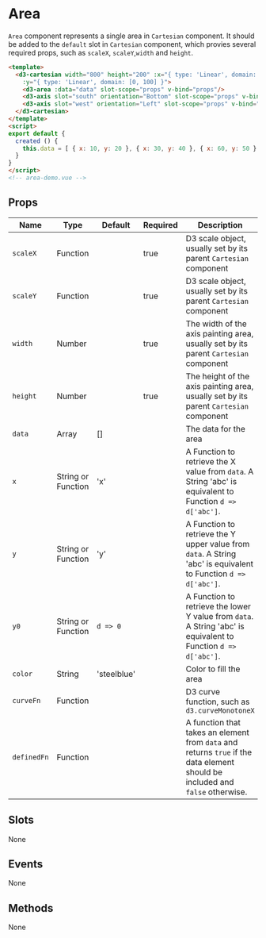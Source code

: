 # Area

`Area` component represents a single area in `Cartesian` component. It should be added to the `default` slot in `Cartesian` component, which provies several required props, such as `scaleX`, `scaleY`,`width` and `height`.

```html
<template>
  <d3-cartesian width="800" height="200" :x="{ type: 'Linear', domain: [0, 100] }"
    :y="{ type: 'Linear', domain: [0, 100] }">
    <d3-area :data="data" slot-scope="props" v-bind="props"/>
    <d3-axis slot="south" orientation="Bottom" slot-scope="props" v-bind="props"/>
    <d3-axis slot="west" orientation="Left" slot-scope="props" v-bind="props"/>
  </d3-cartesian>
</template>
<script>
export default {
  created () {
    this.data = [ { x: 10, y: 20 }, { x: 30, y: 40 }, { x: 60, y: 50 }, { x: 90, y: 95 } ]
  }
}
</script>
<!-- area-demo.vue -->
```

## Props

Name             | Type       | Default      | Required | Description
---------------- | ---------- | ------------ | -------- | -----------------------
`scaleX`         | Function   |              | true     | D3 scale object, usually set by its parent `Cartesian` component
`scaleY`         | Function   |              | true     | D3 scale object, usually set by its parent `Cartesian` component
`width`          | Number     |              | true     | The width of the axis painting area, usually set by its parent `Cartesian` component
`height`         | Number     |              | true     | The height of the axis painting area, usually set by its parent `Cartesian` component
`data`           | Array      | []           |          | The data for the area
`x`              | String or Function | 'x'          |          | A Function to retrieve the X value from `data`. A String 'abc' is equivalent to Function `d => d['abc']`.
`y`              | String or Function | 'y'          |          | A Function to retrieve the Y upper value from `data`. A String 'abc' is equivalent to Function `d => d['abc']`.
`y0`             | String or Function | `d => 0`     |          | A Function to retrieve the lower Y value from `data`. A String 'abc' is equivalent to Function `d => d['abc']`.
`color`          | String     | 'steelblue'  |          | Color to fill the area
`curveFn`        | Function   |              |          | D3 curve function, such as `d3.curveMonotoneX`
`definedFn`      | Function   |              |          | A function that takes an element from `data` and returns `true` if the data element should be included and `false` otherwise.

## Slots

None

## Events

None

## Methods

None